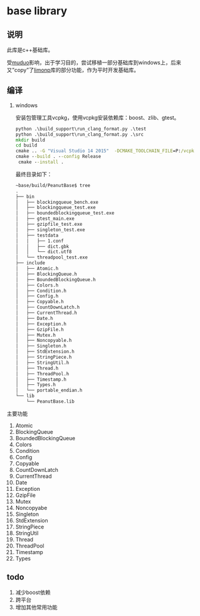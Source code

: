 # base library

## 说明

此库是c++基础库。

受[muduo](https://github.com/chenshuo/muduo)影响，出于学习目的，尝试移植一部分基础库到windows上，后来又”copy”了[limonp](https://github.com/yanyiwu/limonp)库的部分功能，作为平时开发基础库。

## 编译

1. windows

   安装包管理工具vcpkg，使用vcpkg安装依赖库：boost、zlib、gtest。
   
   ```bat
   python .\build_support\run_clang_format.py .\test
   python .\build_support\run_clang_format.py .\src
   mkdir build
   cd build
   cmake .. -G "Visual Studio 14 2015"  -DCMAKE_TOOLCHAIN_FILE=P:/vcpkg/scripts/buildsystems/vcpkg.cmake
   cmake --build . --config Release
	cmake --install .
	```
   
   最终目录如下：
   ```bat
   ~base/build/PeanutBase$ tree
   .
   ├── bin
   │   ├── blockingqueue_bench.exe
   │   ├── blockingqueue_test.exe
   │   ├── boundedblockingqueue_test.exe
   │   ├── gtest_main.exe
   │   ├── gzipfile_test.exe
   │   ├── singleton_test.exe
   │   ├── testdata
   │   │   ├── 1.conf
   │   │   ├── dict.gbk
   │   │   └── dict.utf8
   │   └── threadpool_test.exe
   ├── include
   │   ├── Atomic.h
   │   ├── BlockingQueue.h
   │   ├── BoundedBlockingQueue.h
   │   ├── Colors.h
   │   ├── Condition.h
   │   ├── Config.h
   │   ├── Copyable.h
   │   ├── CountDownLatch.h
   │   ├── CurrentThread.h
   │   ├── Date.h
   │   ├── Exception.h
   │   ├── GzipFile.h
   │   ├── Mutex.h
   │   ├── Noncopyable.h
   │   ├── Singleton.h
   │   ├── StdExtension.h
   │   ├── StringPiece.h
   │   ├── StringUtil.h
   │   ├── Thread.h
   │   ├── ThreadPool.h
   │   ├── Timestamp.h
   │   ├── Types.h
   │   └── portable_endian.h
   └── lib
       └── PeanutBase.lib
   ```
   
   

主要功能

1. Atomic
2. BlockingQueue   
3. BoundedBlockingQueue
4. Colors
5. Condition
6. Config
7. Copyable
8. CountDownLatch
9. CurrentThread
10. Date
11. Exception
12. GzipFile
13. Mutex
14. Noncopyabe
15. Singleton
16. StdExtension
17. StringPiece
18. StringUtil
19. Thread
20. ThreadPool
21. Timestamp
22. Types

## todo

1. 减少boost依赖
2. 跨平台
3. 增加其他常用功能